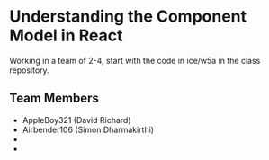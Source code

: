 # Understanding the Component Model in React
Working in a team of 2-4, start with the code in ice/w5a in the class repository.

## Team Members
 - AppleBoy321 (David Richard)
 - Airbender106 (Simon Dharmakirthi) 
 - 
 - 